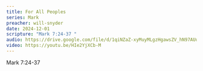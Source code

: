 ```yaml
---
title: For All Peoples
series: Mark
preacher: will-snyder
date: 2024-12-01
scripture: "Mark 7:24-37 "
audio: https://drive.google.com/file/d/1qiNZaZ-xyMuyMLgzHgawsZV_hN97AUu-/view?usp=sharing
video: https://youtu.be/HIe2YjXCb-M
---
```

Mark 7:24-37